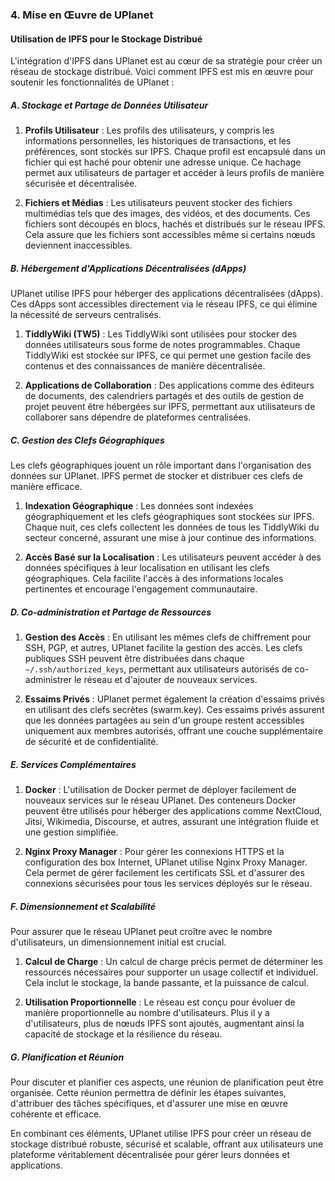 ### 4. Mise en Œuvre de UPlanet

#### Utilisation de IPFS pour le Stockage Distribué

L'intégration d'IPFS dans UPlanet est au cœur de sa stratégie pour créer un réseau de stockage distribué. Voici comment IPFS est mis en œuvre pour soutenir les fonctionnalités de UPlanet :

##### A. Stockage et Partage de Données Utilisateur

1. **Profils Utilisateur** : Les profils des utilisateurs, y compris les informations personnelles, les historiques de transactions, et les préférences, sont stockés sur IPFS. Chaque profil est encapsulé dans un fichier qui est haché pour obtenir une adresse unique. Ce hachage permet aux utilisateurs de partager et accéder à leurs profils de manière sécurisée et décentralisée.

2. **Fichiers et Médias** : Les utilisateurs peuvent stocker des fichiers multimédias tels que des images, des vidéos, et des documents. Ces fichiers sont découpés en blocs, hachés et distribués sur le réseau IPFS. Cela assure que les fichiers sont accessibles même si certains nœuds deviennent inaccessibles.

##### B. Hébergement d'Applications Décentralisées (dApps)

UPlanet utilise IPFS pour héberger des applications décentralisées (dApps). Ces dApps sont accessibles directement via le réseau IPFS, ce qui élimine la nécessité de serveurs centralisés.

1. **TiddlyWiki (TW5)** : Les TiddlyWiki sont utilisées pour stocker des données utilisateurs sous forme de notes programmables. Chaque TiddlyWiki est stockée sur IPFS, ce qui permet une gestion facile des contenus et des connaissances de manière décentralisée.

2. **Applications de Collaboration** : Des applications comme des éditeurs de documents, des calendriers partagés et des outils de gestion de projet peuvent être hébergées sur IPFS, permettant aux utilisateurs de collaborer sans dépendre de plateformes centralisées.

##### C. Gestion des Clefs Géographiques

Les clefs géographiques jouent un rôle important dans l'organisation des données sur UPlanet. IPFS permet de stocker et distribuer ces clefs de manière efficace.

1. **Indexation Géographique** : Les données sont indexées géographiquement et les clefs géographiques sont stockées sur IPFS. Chaque nuit, ces clefs collectent les données de tous les TiddlyWiki du secteur concerné, assurant une mise à jour continue des informations.

2. **Accès Basé sur la Localisation** : Les utilisateurs peuvent accéder à des données spécifiques à leur localisation en utilisant les clefs géographiques. Cela facilite l'accès à des informations locales pertinentes et encourage l'engagement communautaire.

##### D. Co-administration et Partage de Ressources

1. **Gestion des Accès** : En utilisant les mêmes clefs de chiffrement pour SSH, PGP, et autres, UPlanet facilite la gestion des accès. Les clefs publiques SSH peuvent être distribuées dans chaque `~/.ssh/authorized_keys`, permettant aux utilisateurs autorisés de co-administrer le réseau et d'ajouter de nouveaux services.

2. **Essaims Privés** : UPlanet permet également la création d'essaims privés en utilisant des clefs secrètes (swarm.key). Ces essaims privés assurent que les données partagées au sein d'un groupe restent accessibles uniquement aux membres autorisés, offrant une couche supplémentaire de sécurité et de confidentialité.

##### E. Services Complémentaires

1. **Docker** : L'utilisation de Docker permet de déployer facilement de nouveaux services sur le réseau UPlanet. Des conteneurs Docker peuvent être utilisés pour héberger des applications comme NextCloud, Jitsi, Wikimedia, Discourse, et autres, assurant une intégration fluide et une gestion simplifiée.

2. **Nginx Proxy Manager** : Pour gérer les connexions HTTPS et la configuration des box Internet, UPlanet utilise Nginx Proxy Manager. Cela permet de gérer facilement les certificats SSL et d'assurer des connexions sécurisées pour tous les services déployés sur le réseau.

##### F. Dimensionnement et Scalabilité

Pour assurer que le réseau UPlanet peut croître avec le nombre d'utilisateurs, un dimensionnement initial est crucial.

1. **Calcul de Charge** : Un calcul de charge précis permet de déterminer les ressources nécessaires pour supporter un usage collectif et individuel. Cela inclut le stockage, la bande passante, et la puissance de calcul.

2. **Utilisation Proportionnelle** : Le réseau est conçu pour évoluer de manière proportionnelle au nombre d'utilisateurs. Plus il y a d'utilisateurs, plus de nœuds IPFS sont ajoutés, augmentant ainsi la capacité de stockage et la résilience du réseau.

##### G. Planification et Réunion

Pour discuter et planifier ces aspects, une réunion de planification peut être organisée. Cette réunion permettra de définir les étapes suivantes, d'attribuer des tâches spécifiques, et d'assurer une mise en œuvre cohérente et efficace.

En combinant ces éléments, UPlanet utilise IPFS pour créer un réseau de stockage distribué robuste, sécurisé et scalable, offrant aux utilisateurs une plateforme véritablement décentralisée pour gérer leurs données et applications.
